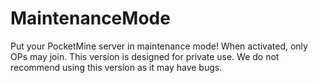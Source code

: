 # MaintenanceMode
Put your PocketMine server in maintenance mode! When activated, only OPs may join. This version is designed for private use. We do not recommend using this version as it may have bugs.
